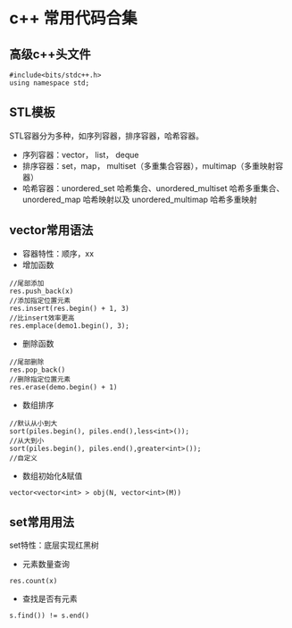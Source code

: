 # c++ 常用代码合集
## 高级c++头文件
```language
#include<bits/stdc++.h>
using namespace std;
```
## STL模板
STL容器分为多种，如序列容器，排序容器，哈希容器。
- 序列容器：vector， list， deque
- 排序容器：set，map， multiset（多重集合容器），multimap（多重映射容器）
- 哈希容器：unordered_set 哈希集合、unordered_multiset 哈希多重集合、unordered_map 哈希映射以及 unordered_multimap 哈希多重映射

## vector常用语法
- 容器特性：顺序，xx
- 增加函数
```language
//尾部添加
res.push_back(x)
//添加指定位置元素
res.insert(res.begin() + 1, 3)
//比insert效率更高
res.emplace(demo1.begin(), 3);
```
- 删除函数
```language
//尾部删除
res.pop_back()
//删除指定位置元素
res.erase(demo.begin() + 1)
```
- 数组排序
```language
//默认从小到大
sort(piles.begin(), piles.end(),less<int>());
//从大到小
sort(piles.begin(), piles.end(),greater<int>());
//自定义

```
- 数组初始化&赋值
```language
vector<vector<int> > obj(N, vector<int>(M))
```
## set常用用法
set特性：底层实现红黑树
- 元素数量查询
```language
res.count(x)
```
- 查找是否有元素
```language
s.find()) != s.end()
```



